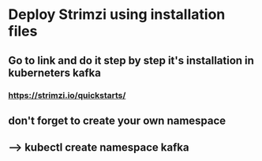 # Deploy Strimzi using installation files
## Go to link and do it step by step it's installation in kuberneters kafka

### https://strimzi.io/quickstarts/

## don't forget to create your own namespace

--> kubectl create namespace kafka
--
